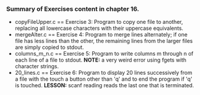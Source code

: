 ### Summary of Exercises content in chapter 16.

* copyFileUpper.c == Exercise 3: Program to copy one file to another,
replacing all lowercase characters with their uppercase equivalents.
* mergeAlter.c == Exercise 4: Program to merge lines alternately; if one file
has less lines than the other, the remaining lines from the larger files
are simply copied to stdout.
* columns_m_n.c == Exercise 5: Program to write columns m through n of each
line of a file to stdout. **NOTE:** a very weird error using fgets with character
strings.
* 20_lines.c == Exercise 6: Program to display 20 lines successively from a file
with the touch a button other than 'q' and to end the program if 'q' is touched.
**LESSON:** scanf reading reads the last one that is terminated.
